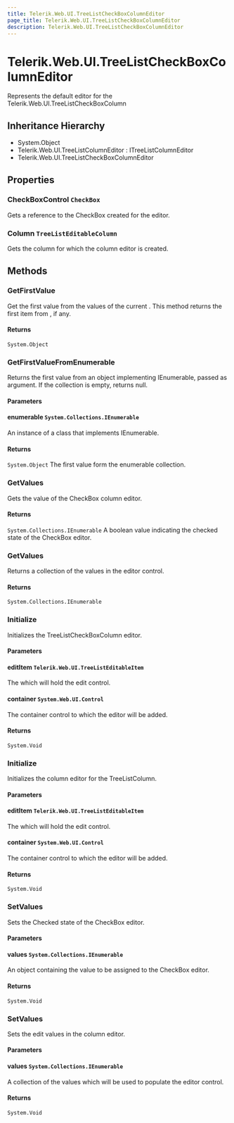 ```yaml
---
title: Telerik.Web.UI.TreeListCheckBoxColumnEditor
page_title: Telerik.Web.UI.TreeListCheckBoxColumnEditor
description: Telerik.Web.UI.TreeListCheckBoxColumnEditor
---
```


# Telerik.Web.UI.TreeListCheckBoxColumnEditor

Represents the default editor for the Telerik.Web.UI.TreeListCheckBoxColumn

## Inheritance Hierarchy

* System.Object
* Telerik.Web.UI.TreeListColumnEditor : ITreeListColumnEditor
* Telerik.Web.UI.TreeListCheckBoxColumnEditor

## Properties

###  CheckBoxControl `CheckBox`

Gets a reference to the CheckBox created for the editor.

###  Column `TreeListEditableColumn`

Gets the column for which the column editor is created.

## Methods

###  GetFirstValue

Get the first value from the values of the current .
            This method returns the first item from , if any.

#### Returns

`System.Object` 

###  GetFirstValueFromEnumerable

Returns the first value from an object implementing IEnumerable, passed as argument. 
            If the collection is empty, returns null.

#### Parameters

#### enumerable `System.Collections.IEnumerable`

An instance of a class that implements IEnumerable.

#### Returns

`System.Object` The first value form the enumerable collection.

###  GetValues

Gets the value of the CheckBox column editor.

#### Returns

`System.Collections.IEnumerable` A boolean value indicating the checked state of the CheckBox editor.

###  GetValues

Returns a collection of the values in the editor control.

#### Returns

`System.Collections.IEnumerable` 

###  Initialize

Initializes the TreeListCheckBoxColumn editor.

#### Parameters

#### editItem `Telerik.Web.UI.TreeListEditableItem`

The  which will hold the edit control.

#### container `System.Web.UI.Control`

The container control to which the editor will be added.

#### Returns

`System.Void` 

###  Initialize

Initializes the column editor for the TreeListColumn.

#### Parameters

#### editItem `Telerik.Web.UI.TreeListEditableItem`

The  which will hold the edit control.

#### container `System.Web.UI.Control`

The container control to which the editor will be added.

#### Returns

`System.Void` 

###  SetValues

Sets the Checked state of the CheckBox editor.

#### Parameters

#### values `System.Collections.IEnumerable`

An object containing the value to be assigned to the CheckBox editor.

#### Returns

`System.Void` 

###  SetValues

Sets the edit values in the column editor.

#### Parameters

#### values `System.Collections.IEnumerable`

A collection of the values which will be used to populate the editor control.

#### Returns

`System.Void` 

